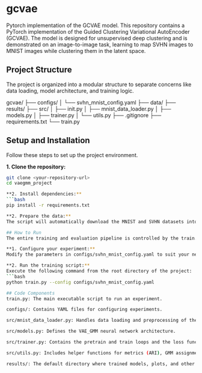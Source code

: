 # gcvae
Pytorch implementation of the GCVAE model.
This repository contains a PyTorch implementation of the Guided Clustering Variational AutoEncoder (GCVAE). The model is designed for unsupervised deep clustering and is demonstrated on an image-to-image task, learning to map SVHN images to MNIST images while clustering them in the latent space.


## Project Structure

The project is organized into a modular structure to separate concerns like data loading, model architecture, and training logic.

gcvae/
├── configs/
│   └── svhn_mnist_config.yaml
├── data/
├── results/
├── src/
│   ├── init.py
│   ├── mnist_data_loader.py
│   ├── models.py
│   ├── trainer.py
│   └── utils.py
├── .gitignore
├── requirements.txt
└── train.py

## Setup and Installation

Follow these steps to set up the project environment.

**1. Clone the repository:**
```bash
git clone <your-repository-url>
cd vaegmm_project

**2. Install dependencies:**
```bash
pip install -r requirements.txt

**2. Prepare the data:**
The script will automatically download the MNIST and SVHN datasets into the directory specified in your configuration file. Ensure the path is correct.

## How to Run
The entire training and evaluation pipeline is controlled by the train.py script, which is configured using a YAML file.

**1. Configure your experiment:**
Modify the parameters in configs/svhn_mnist_config.yaml to suit your needs.

**2. Run the training script:**
Execute the following command from the root directory of the project:
```bash
python train.py --config configs/svhn_mnist_config.yaml

## Code Components
train.py: The main executable script to run an experiment.

configs/: Contains YAML files for configuring experiments.

src/mnist_data_loader.py: Handles data loading and preprocessing of the mnist-SVHN dataset.

src/models.py: Defines the VAE_GMM neural network architecture.

src/trainer.py: Contains the pretrain and train loops and the loss functions.

src/utils.py: Includes helper functions for metrics (ARI), GMM assignment, and seeding.

results/: The default directory where trained models, plots, and other artifacts are saved. Each experiment will create a sub-folder named after the experiment_name in the config.

